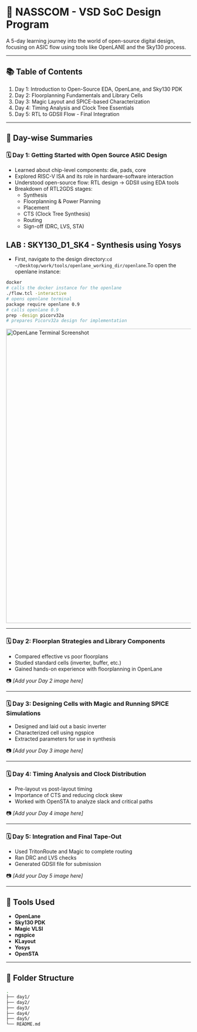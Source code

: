 # 🔧 NASSCOM - VSD SoC Design Program

A 5-day learning journey into the world of open-source digital design, focusing on ASIC flow using tools like OpenLANE and the Sky130 process.

---

## 📚 Table of Contents

1. Day 1: Introduction to Open-Source EDA, OpenLane, and Sky130 PDK  
2. Day 2: Floorplanning Fundamentals and Library Cells  
3. Day 3: Magic Layout and SPICE-based Characterization  
4. Day 4: Timing Analysis and Clock Tree Essentials  
5. Day 5: RTL to GDSII Flow - Final Integration  

---

## 📆 Day-wise Summaries

### 🗓️ Day 1: Getting Started with Open Source ASIC Design

- Learned about chip-level components: die, pads, core
- Explored RISC-V ISA and its role in hardware-software interaction
- Understood open-source flow: RTL design → GDSII using EDA tools
- Breakdown of RTL2GDS stages:
  - Synthesis
  - Floorplanning & Power Planning
  - Placement
  - CTS (Clock Tree Synthesis)
  - Routing
  - Sign-off (DRC, LVS, STA)

## LAB : SKY130_D1_SK4 - Synthesis using Yosys

- First, navigate to the design directory:`cd ~/Desktop/work/tools/openlane_working_dir/openlane`.To open the openlane instance:

```bash
docker
# calls the docker instance for the openlane
./flow.tcl -interactive
# opens openlane terminal
package require openlane 0.9
# calls openlane 0.9
prep -design picorv32a
# prepares Picorv32a design for implementation
```

<img src="images/openlaneterminal" alt="OpenLane Terminal Screenshot" width="800"/>

---

### 🗓️ Day 2: Floorplan Strategies and Library Components

- Compared effective vs poor floorplans
- Studied standard cells (inverter, buffer, etc.)
- Gained hands-on experience with floorplanning in OpenLane

📷 *[Add your Day 2 image here]*

---

### 🗓️ Day 3: Designing Cells with Magic and Running SPICE Simulations

- Designed and laid out a basic inverter
- Characterized cell using ngspice
- Extracted parameters for use in synthesis

📷 *[Add your Day 3 image here]*

---

### 🗓️ Day 4: Timing Analysis and Clock Distribution

- Pre-layout vs post-layout timing
- Importance of CTS and reducing clock skew
- Worked with OpenSTA to analyze slack and critical paths

📷 *[Add your Day 4 image here]*

---

### 🗓️ Day 5: Integration and Final Tape-Out

- Used TritonRoute and Magic to complete routing
- Ran DRC and LVS checks
- Generated GDSII file for submission

📷 *[Add your Day 5 image here]*

---

## 🧰 Tools Used

- **OpenLane**
- **Sky130 PDK**
- **Magic VLSI**
- **ngspice**
- **KLayout**
- **Yosys**
- **OpenSTA**

---

## 📂 Folder Structure

```bash
.
├── day1/
├── day2/
├── day3/
├── day4/
├── day5/
└── README.md

